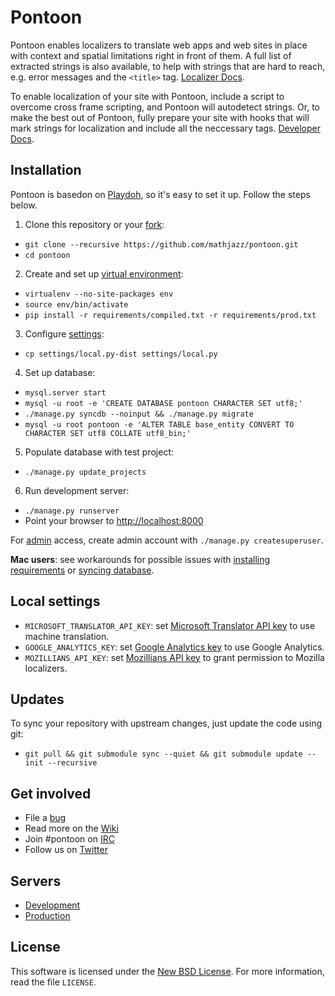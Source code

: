 Pontoon
=======
Pontoon enables localizers to translate web apps and web sites in place with context and spatial limitations right in front of them. A full list of extracted strings is also available, to help with strings that are hard to reach, e.g. error messages and the `<title>` tag. [Localizer Docs](https://developer.mozilla.org/en-US/docs/Localizing_with_Pontoon).

To enable localization of your site with Pontoon, include a script to overcome cross frame scripting, and Pontoon will autodetect strings. Or, to make the best out of Pontoon, fully prepare your site with hooks that will mark strings for localization and include all the neccessary tags. [Developer Docs](https://developer.mozilla.org/en-US/docs/Implementing_Pontoon_Mozilla).

Installation
------------
Pontoon is basedon on [Playdoh](http://playdoh.readthedocs.org/en/latest/), so it's easy to set it up. Follow the steps below.

1. Clone this repository or your [fork](http://help.github.com/fork-a-repo/):
 * `git clone --recursive https://github.com/mathjazz/pontoon.git`
 * `cd pontoon`
2. Create and set up [virtual environment](http://www.virtualenv.org/en/latest/index.html):
 * `virtualenv --no-site-packages env`
 * `source env/bin/activate`
 * `pip install -r requirements/compiled.txt -r requirements/prod.txt`
3. Configure [settings](#local-settings):
 * `cp settings/local.py-dist settings/local.py`
4. Set up database:
 * `mysql.server start`
 * `mysql -u root -e 'CREATE DATABASE pontoon CHARACTER SET utf8;'`
 * `./manage.py syncdb --noinput && ./manage.py migrate`
 * `mysql -u root pontoon -e 'ALTER TABLE base_entity CONVERT TO CHARACTER SET utf8 COLLATE utf8_bin;'`
5. Populate database with test project:
 * `./manage.py update_projects`
6. Run development server:
 * `./manage.py runserver`
 * Point your browser to [http://localhost:8000](http://localhost:8000)

For [admin](http://localhost:8000/admin/) access, create admin account with `./manage.py createsuperuser`.

__Mac users__: see workarounds for possible issues with [installing requirements](/../../issues/16) or [syncing database](/../../issues/18).

Local settings
--------------
 * `MICROSOFT_TRANSLATOR_API_KEY`: set [Microsoft Translator API key](http://msdn.microsoft.com/en-us/library/hh454950) to use machine translation.
 * `GOOGLE_ANALYTICS_KEY`: set [Google Analytics key](https://www.google.com/analytics/) to use Google Analytics.
 * `MOZILLIANS_API_KEY`: set [Mozillians API key](https://wiki.mozilla.org/Mozillians/API-Specification) to grant permission to Mozilla localizers.

Updates
-------
To sync your repository with upstream changes, just update the code using git:

* `git pull && git submodule sync --quiet && git submodule update --init --recursive`

Get involved
------------
* File a [bug](https://bugzilla.mozilla.org/enter_bug.cgi?product=Webtools&component=Pontoon&rep_platform=all&op_sys=all)
* Read more on the [Wiki](https://github.com/mathjazz/pontoon/wiki)
* Join #pontoon on [IRC](https://cbe001.chat.mibbit.com/?url=irc%3A%2F%2Firc.mozilla.org%2Fpontoon)
* Follow us on [Twitter](https://twitter.com/#!/mozillapontoon)

Servers
-------
* [Development](https://pontoon-dev.allizom.org/)
* [Production](https://pontoon.mozilla.org/)

License
-------
This software is licensed under the [New BSD License](http://creativecommons.org/licenses/BSD/). For more information, read the file `LICENSE`.
